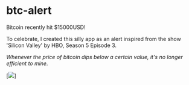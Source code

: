 # btc-alert

Bitcoin recently hit $15000USD! 

To celebrate, I created this silly app as an alert inspired from the show 'Silicon Valley' by HBO, Season 5 Episode 3.

_Whenever the price of bitcoin dips below a certain value, it's no longer efficient to mine._

[<img src="https://imgur.com/RIPJk9W">]